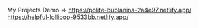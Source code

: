 My Projects Demo => https://polite-bublanina-2a4e97.netlify.app/
                    https://helpful-lollipop-9533bb.netlify.app/
